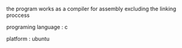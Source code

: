 the program works as a  compiler for assembly excluding the linking proccess 

programing language : c

platform : ubuntu
